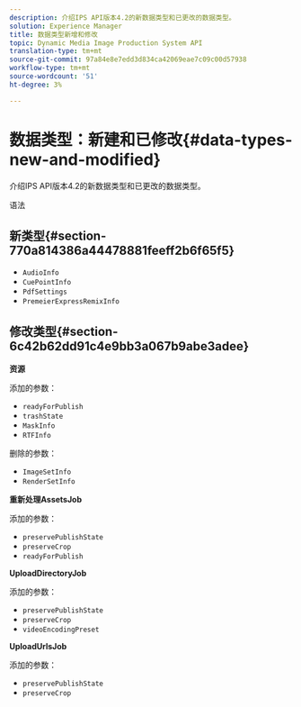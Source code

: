 ```yaml
---
description: 介绍IPS API版本4.2的新数据类型和已更改的数据类型。
solution: Experience Manager
title: 数据类型新增和修改
topic: Dynamic Media Image Production System API
translation-type: tm+mt
source-git-commit: 97a84e8e7edd3d834ca42069eae7c09c00d57938
workflow-type: tm+mt
source-wordcount: '51'
ht-degree: 3%

---
```



# 数据类型：新建和已修改{#data-types-new-and-modified}

介绍IPS API版本4.2的新数据类型和已更改的数据类型。

语法

## 新类型{#section-770a814386a44478881feeff2b6f65f5}

* `AudioInfo`
* `CuePointInfo`
* `PdfSettings`
* `PremeierExpressRemixInfo`

## 修改类型{#section-6c42b62dd91c4e9bb3a067b9abe3adee}

**资源**

添加的参数：

* `readyForPublish`
* `trashState`
* `MaskInfo`
* `RTFInfo`

删除的参数：

* `ImageSetInfo`
* `RenderSetInfo`

**重新处理AssetsJob**

添加的参数：

* `preservePublishState`
* `preserveCrop`
* `readyForPublish`

**UploadDirectoryJob**

添加的参数：

* `preservePublishState`
* `preserveCrop`
* `videoEncodingPreset`

**UploadUrlsJob**

添加的参数：

* `preservePublishState`
* `preserveCrop`

